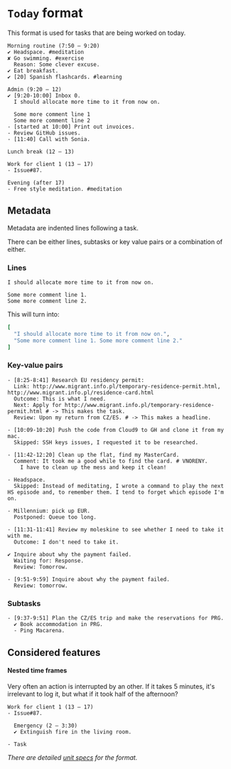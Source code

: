 # `Today` format

This format is used for tasks that are being worked on today.

```
Morning routine (7:50 – 9:20)
✔ Headspace. #meditation
✘ Go swimming. #exercise
  Reason: Some clever excuse.
✔ Eat breakfast.
✔ [20] Spanish flashcards. #learning

Admin (9:20 – 12)
✔ [9:20-10:00] Inbox 0.
  I should allocate more time to it from now on.

  Some more comment line 1
  Some more comment line 2
- [started at 10:00] Print out invoices.
- Review GitHub issues.
- [11:40] Call with Sonia.

Lunch break (12 – 13)

Work for client 1 (13 – 17)
- Issue#87.

Evening (after 17)
- Free style meditation. #meditation
```

## Metadata

Metadata are indented lines following a task.

There can be either lines, subtasks or key value pairs or a combination of either.

### Lines

```
I should allocate more time to it from now on.

Some more comment line 1.
Some more comment line 2.
```

This will turn into:

```ruby
[
  "I should allocate more time to it from now on.",
  "Some more comment line 1. Some more comment line 2."
]
```

### Key-value pairs

```
- [8:25-8:41] Research EU residency permit:
  Link: http://www.migrant.info.pl/temporary-residence-permit.html, http://www.migrant.info.pl/residence-card.html
  Outcome: This is what I need.
  Next: Apply for http://www.migrant.info.pl/temporary-residence-permit.html # -> This makes the task.
  Review: Upon my return from CZ/ES. # -> This makes a headline.

- [10:09-10:20] Push the code from Cloud9 to GH and clone it from my mac.
  Skipped: SSH keys issues, I requested it to be researched.

- [11:42-12:20] Clean up the flat, find my MasterCard.
  Comment: It took me a good while to find the card. # VNORENY.
    I have to clean up the mess and keep it clean!

- Headspace.
  Skipped: Instead of meditating, I wrote a command to play the next HS episode and, to remember them. I tend to forget which episode I'm on.

- Millennium: pick up EUR.
  Postponed: Queue too long.

- [11:31-11:41] Review my moleskine to see whether I need to take it with me.
  Outcome: I don't need to take it.

✔ Inquire about why the payment failed.
  Waiting for: Response.
  Review: Tomorrow.

- [9:51-9:59] Inquire about why the payment failed.
  Review: tomorrow.
```

### Subtasks

```
- [9:37-9:51] Plan the CZ/ES trip and make the reservations for PRG.
  ✔ Book accommodation in PRG.
  - Ping Macarena.
```

## Considered features

#### Nested time frames

Very often an action is interrupted by an other. If it takes 5 minutes, it's irrelevant to log it, but what if it took half of the afternoon?

```
Work for client 1 (13 – 17)
- Issue#87.

  Emergency (2 – 3:30)
  ✔ Extinguish fire in the living room.

- Task
```

_There are detailed [unit specs](spec/pomodoro/parser) for the format._
